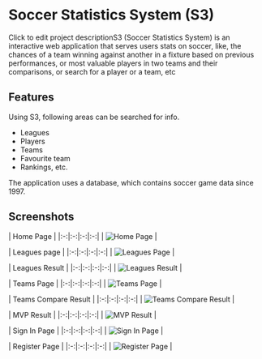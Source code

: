 
Soccer Statistics System (S3)
=======================

Click to edit project descriptionS3 (Soccer Statistics System) is an interactive web application that serves users stats on soccer, like, the chances of a team winning against another in a fixture based on previous performances, or most valuable players in two teams and their comparisons, or search for a player or a team, etc

Features
-----------

Using S3, following areas can be searched for info.
* Leagues
* Players
* Teams
* Favourite team
* Rankings, etc.

The application uses a database, which contains soccer game data since 1997.



Screenshots
-----------

| Home Page | 
|:-:|:-:|:-:|:-:|
| ![Home Page][1] |

| Leagues page | 
|:-:|:-:|:-:|:-:|
| ![Leagues Page][2] |

| Leagues Result | 
|:-:|:-:|:-:|:-:|
| ![Leagues Result][3] |

| Teams Page | 
|:-:|:-:|:-:|:-:|
| ![Teams Page][4] |

| Teams Compare Result | 
|:-:|:-:|:-:|:-:|
| ![Teams Compare Result][6] |

| MVP Result | 
|:-:|:-:|:-:|:-:|
| ![MVP Result][5] |

| Sign In Page | 
|:-:|:-:|:-:|:-:|
| ![Sign In Page][7] |

| Register Page | 
|:-:|:-:|:-:|:-:|
| ![Register Page][8] |

[1]: http://i.imgur.com/ZTEGKYA.png
[2]: http://i.imgur.com/ck3ayf7.png
[3]: http://i.imgur.com/yRIQV8V.png
[4]: http://i.imgur.com/nOssW5I.png
[5]: http://i.imgur.com/0DEmvfJ.png
[6]: http://i.imgur.com/99x5JRZ.png
[7]: http://i.imgur.com/OBP0iM7.jpg
[8]: http://i.imgur.com/i5DpTJy.jpg
